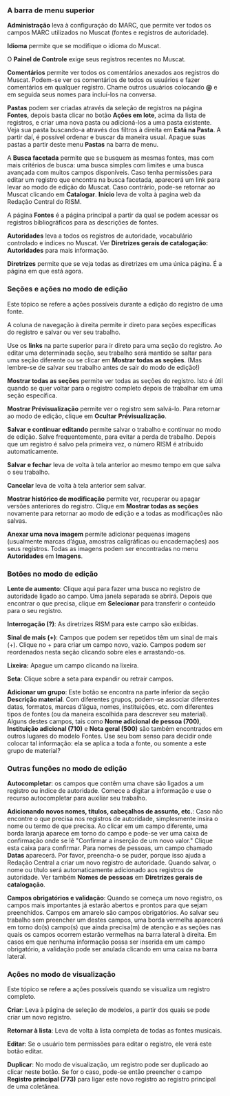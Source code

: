 ### A barra de menu superior
**Administração** leva à configuração do MARC, que permite ver todos os campos MARC utilizados no Muscat (fontes e registros de autoridade).

**Idioma** permite que se modifique o idioma do Muscat.

O **Painel de Controle** exige seus registros recentes no Muscat.

**Comentários** permite ver todos os comentários anexados aos registros do Muscat. Podem-se ver os comentários de todos os usuários e fazer comentários em qualquer registro. Chame outros usuários colocando **@** e em seguida seus nomes para incluí-los na conversa.

**Pastas** podem ser criadas através da seleção de registros na página **Fontes**, depois basta clicar no botão **Ações em lote**, acima da lista de registros, e criar uma nova pasta ou adicioná-los a uma pasta existente. Veja sua pasta buscando-a através dos filtros à direita em **Está na Pasta**. A partir daí, é possível ordenar e buscar da maneira usual. Apague suas pastas a partir deste menu **Pastas** na barra de menu.

A **Busca facetada** permite que se busquem as mesmas fontes, mas com mais critérios de busca: uma busca simples com limites e uma busca avançada com muitos campos disponíveis. Caso tenha permissões para editar um registro que encontra na busca facetada, aparecerá um link para levar ao modo de edição do Muscat. Caso contrário, pode-se retornar ao Muscat clicando em **Catalogar**. **Início** leva de volta à pagina web da Redação Central do RISM.

A página **Fontes** é a página principal a partir da qual se podem acessar os registros bibliográficos para as descrições de fontes.

**Autoridades** leva a todos os registros de autoridade, vocabulário controlado e índices no Muscat. Ver **Diretrizes gerais de catalogação: Autoridades** para mais informação.

**Diretrizes** permite que se veja todas as diretrizes em uma única página. É a página em que está agora.




### Seções e ações no modo de edição

Este tópico se refere a ações possíveis durante a edição do registro de uma fonte.

A coluna de navegação à direita permite ir direto para seções específicas do registro e salvar ou ver seu trabalho.

Use os **links** na parte superior para ir direto para uma seção do registro. Ao editar uma determinada seção, seu trabalho será mantido se saltar para uma seção diferente ou se clicar em **Mostrar todas as seções**. (Mas lembre-se de salvar seu trabalho antes de sair do modo de edição!)

**Mostrar todas as seções** permite ver todas as seções do registro. Isto é útil quando se quer voltar para o registro completo depois de trabalhar em uma seção específica.

**Mostrar Prévisualização** permite ver o registro sem salvá-lo. Para retornar ao modo de edição, clique em **Ocultar**  **Prévisualização**.

**Salvar e continuar editando** permite salvar o trabalho e continuar no modo de edição. Salve frequentemente, para evitar a perda de trabalho. Depois que um registro é salvo pela primeira vez, o número RISM é atribuído automaticamente.

**Salvar e fechar** leva de volta à tela anterior ao mesmo tempo em que salva o seu trabalho.

**Cancelar** leva de volta à tela anterior sem salvar.

**Mostrar histórico de modificação** permite ver, recuperar ou apagar versões anteriores do registro. Clique em **Mostrar todas as seções** novamente para retornar ao modo de edição e a todas as modificações não salvas.

**Anexar uma nova imagem** permite adicionar pequenas imagens (usualmente marcas d’água, amostras caligráficas ou encadernações) aos seus registros. Todas as imagens podem ser encontradas no menu **Autoridades** em **Imagens**.



### Botões no modo de edição

**Lente de aumento**: Clique aqui para fazer uma busca no registro de autoridade ligado ao campo. Uma janela separada se abrirá. Depois que encontrar o que precisa, clique em **Selecionar** para transferir o conteúdo para o seu registro.

**Interrogação (?)**: As diretrizes RISM para este campo são exibidas.

**Sinal de mais (+)**: Campos que podem ser repetidos têm um sinal de mais (+). Clique no + para criar um campo novo, vazio. Campos podem ser reordenados nesta seção clicando sobre eles e arrastando-os.

**Lixeira:** Apague um campo clicando na lixeira.

**Seta**: Clique sobre a seta para expandir ou retrair campos.

**Adicionar um grupo**: Este botão se encontra na parte inferior da seção **Descrição material**. Com diferentes grupos, podem-se associar diferentes datas, formatos, marcas d’água, nomes, instituições, etc. com diferentes tipos de fontes (ou da maneira escolhida para descrever seu material). Alguns destes campos, tais como **Nome adicional de pessoa (700)**, **Instituição adicional (710)** e **Nota geral (500)** são também encontrados em outros lugares do modelo Fontes. Use seu bom senso para decidir onde colocar tal informação: ela se aplica a toda a fonte, ou somente a este grupo de material?

### Outras funções no modo de edição

**Autocompletar**: os campos que contêm uma chave são ligados a um registro ou índice de autoridade. Comece a digitar a informação e use o recurso autocompletar para auxiliar seu trabalho.

**Adicionando novos nomes, títulos, cabeçalhos de assunto, etc.**: Caso não encontre o que precisa nos registros de autoridade, simplesmente insira o nome ou termo de que precisa. Ao clicar em um campo diferente, uma borda laranja aparece em torno do campo e pode-se ver uma caixa de confirmação onde se lê "Confirmar a inserção de um novo valor." Clique esta caixa para confirmar. Para nomes de pessoas, um campo chamado **Datas** aparecerá. Por favor, preencha-o se puder, porque isso ajuda a Redação Central a criar um novo registro de autoridade. Quando salvar, o nome ou título será automaticamente adicionado aos registros de autoridade. Ver também **Nomes de pessoas** em **Diretrizes gerais de catalogação**.

**Campos obrigatórios e validação**: Quando se começa um novo registro, os campos mais importantes já estarão abertos e prontos para que sejam preenchidos. Campos em amarelo são campos obrigatórios. Ao salvar seu trabalho sem preencher um destes campos, uma borda vermelha aparecerá em torno do(s) campo(s) que ainda precisa(m) de atenção e as seções nas quais os campos ocorrem estarão vermelhas na barra lateral à direita. Em casos em que nenhuma informação possa ser inserida em um campo obrigatório, a validação pode ser anulada clicando em uma caixa na barra lateral.



### Ações no modo de visualização

Este tópico se refere a ações possíveis quando se visualiza um registro completo.

**Criar**: Leva à página de seleção de modelos, a partir dos quais se pode criar um novo registro.

**Retornar à lista**: Leva de volta à lista completa de todas as fontes musicais.

**Editar**: Se o usuário tem permissões para editar o registro, ele verá este botão editar.

**Duplicar**: No modo de visualização, um registro pode ser duplicado ao clicar neste botão. Se for o caso, pode-se então preencher o campo **Registro principal (773)** para ligar este novo registro ao registro principal de uma coletânea.
